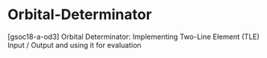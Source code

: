 # Orbital-Determinator
[gsoc18-a-od3] Orbital Determinator: Implementing Two-Line Element (TLE) Input / Output and using it for evaluation
